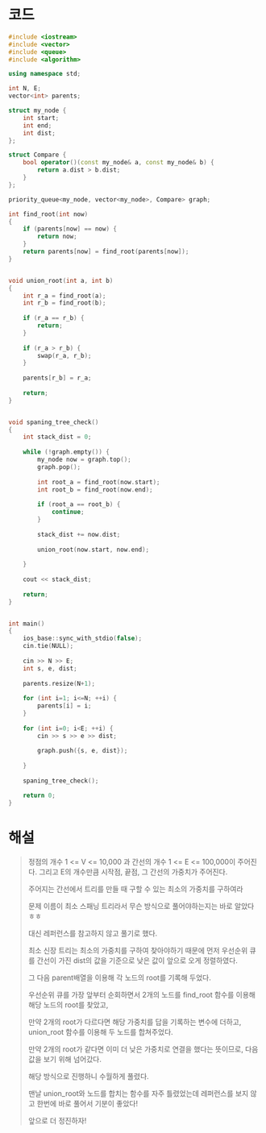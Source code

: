 # 코드

```c++
#include <iostream>
#include <vector>
#include <queue>
#include <algorithm>

using namespace std;

int N, E;
vector<int> parents;

struct my_node {
    int start;
    int end;
    int dist;
};

struct Compare {
    bool operator()(const my_node& a, const my_node& b) {
        return a.dist > b.dist;
    }  
};

priority_queue<my_node, vector<my_node>, Compare> graph;

int find_root(int now)
{
    if (parents[now] == now) {
        return now;
    }
    return parents[now] = find_root(parents[now]);
}


void union_root(int a, int b)
{
    int r_a = find_root(a);
    int r_b = find_root(b);
    
    if (r_a == r_b) {
        return;
    }
    
    if (r_a > r_b) {
        swap(r_a, r_b);
    }
    
    parents[r_b] = r_a;
    
    return;
}


void spaning_tree_check()
{
    int stack_dist = 0;
    
    while (!graph.empty()) {
        my_node now = graph.top();
        graph.pop();
        
        int root_a = find_root(now.start);
        int root_b = find_root(now.end);
        
        if (root_a == root_b) {
            continue;
        }
        
        stack_dist += now.dist;
        
        union_root(now.start, now.end);
        
    }
    
    cout << stack_dist;
    
    return;
}


int main()
{
    ios_base::sync_with_stdio(false);
    cin.tie(NULL);
    
    cin >> N >> E;
    int s, e, dist;
    
    parents.resize(N+1);
    
    for (int i=1; i<=N; ++i) {
        parents[i] = i;
    }
    
    for (int i=0; i<E; ++i) {
        cin >> s >> e >> dist;
        
        graph.push({s, e, dist});
        
    }
    
    spaning_tree_check();

    return 0;
}

```



# 해설

> 정점의 개수 1 <= V <= 10,000 과 간선의 개수 1 <= E <= 100,000이 주어진다. 그리고 E의 개수만큼 시작점, 끝점, 그 간선의 가중치가 주어진다.
>
> 주어지는 간선에서 트리를 만들 때 구할 수 있는 최소의 가중치를 구하여라
>
> 문제 이름이 최소 스패닝 트리라서 무슨 방식으로 풀어야하는지는 바로 알았다 ㅎㅎ
>
> 대신 레퍼런스를 참고하지 않고 풀기로 했다.
>
> 최소 신장 트리는 최소의 가중치를 구하여 찾아야하기 때문에 먼저 우선순위 큐를 간선이 가진 dist의 값을 기준으로 낮은 값이 앞으로 오게 정렬하였다.
>
> 그 다음 parent배열을 이용해 각 노드의 root를 기록해 두었다.
>
> 우선순위 큐를 가장 앞부터 순회하면서 2개의 노드를 find_root 함수를 이용해 해당 노드의 root를 찾았고,
>
> 만약 2개의 root가 다르다면 해당 가중치를 답을 기록하는 변수에 더하고, union_root 함수를 이용해 두 노드를 합쳐주었다.
>
> 만약 2개의 root가 같다면 이미 더 낮은 가중치로 연결을 했다는 뜻이므로, 다음 값을 보기 위해 넘어갔다.
>
> 해당 방식으로 진행하니 수월하게 풀렸다.
>
> 맨날 union_root와 노드를 합치는 함수를 자주 틀렸었는데 레퍼런스를 보지 않고 한번에 바로 풀어서 기분이 좋았다!
>
> 앞으로 더 정진하자!

